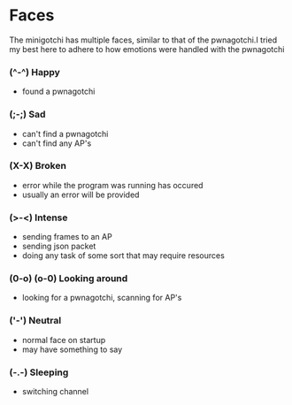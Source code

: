 # Faces
The minigotchi has multiple faces, similar to that of the pwnagotchi.I tried my best here to adhere to how emotions were handled with the pwnagotchi

### (^-^) Happy
- found a pwnagotchi

### (;-;) Sad
- can't find a pwnagotchi
- can't find any AP's

### (X-X) Broken
- error while the program was running has occured
- usually an error will be provided

### (>-<) Intense
- sending frames to an AP
- sending json packet
- doing any task of some sort that may require resources

### (0-o) (o-0) Looking around
- looking for a pwnagotchi, scanning for AP's

### ('-') Neutral
- normal face on startup
- may have something to say

### (-.-) Sleeping
- switching channel
